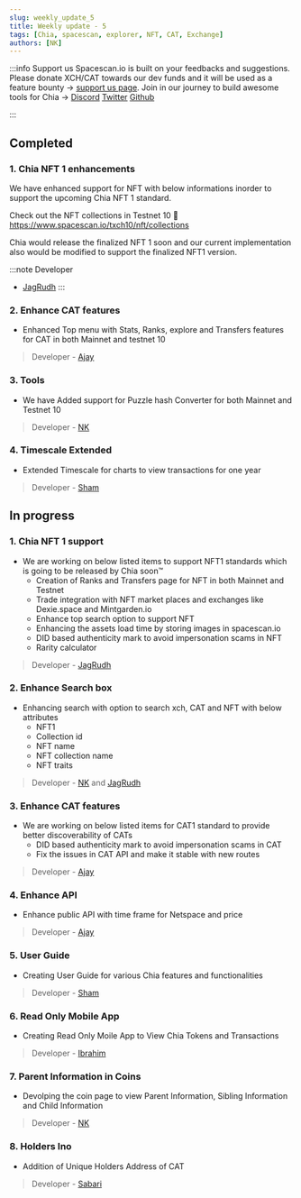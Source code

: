 ```yaml
---
slug: weekly_update_5
title: Weekly update - 5
tags: [Chia, spacescan, explorer, NFT, CAT, Exchange]
authors: [NK]
---
```

:::info Support us
Spacescan.io is built on your feedbacks and suggestions. Please donate XCH/CAT towards our dev funds and it will be used as a feature bounty -> [support us page](https://www.spacescan.io/xch/support-us).   Join in our journey to build awesome tools for Chia ->
[Discord](https://discord.gg/Bb4sj3Bg9P)  [Twitter](https://twitter.com/spacescan_io) [Github](https://github.com/spacescan-io)

:::
## Completed
### 1. Chia NFT 1 enhancements
We have enhanced support for NFT with below informations inorder to support the upcoming Chia NFT 1 standard.
    


Check out the NFT collections in Testnet 10 :link: https://www.spacescan.io/txch10/nft/collections

Chia would release the finalized NFT 1 soon and our current implementation also would be modified to support the finalized NFT1 version.

:::note Developer
- [JagRudh](https://twitter.com/JagRudhChia)
:::

### 2. Enhance CAT features
- Enhanced Top menu with Stats, Ranks, explore and Transfers features for CAT in both Mainnet and testnet 10 
    

   

> Developer - [Ajay](https://twitter.com/JagRudhChia)

### 3. Tools
- We have Added support for Puzzle hash Converter for both Mainnet  and Testnet 10


> Developer - [NK](https://twitter.com/nandhakumar1033)


### 4. Timescale Extended
- Extended Timescale for charts to view transactions for one year 

> Developer - [Sham](https://twitter.com/shamhiruthik)




## In progress
### 1. Chia NFT 1 support
- We are working on below listed items to support NFT1 standards which is going to be released by Chia soon™
    - Creation of Ranks and Transfers page for NFT in both Mainnet and Testnet
    - Trade integration with NFT market places and exchanges like Dexie.space and Mintgarden.io
    - Enhance top search option to support NFT
    - Enhancing the assets load time by storing images in spacescan.io
    - DID based authenticity mark to avoid impersonation scams in NFT
    - Rarity calculator 

> Developer - [JagRudh](https://twitter.com/JagRudhChia)

### 2. Enhance Search box 
- Enhancing search with option to search xch, CAT and NFT with below attributes
    - NFT1
    - Collection id
    - NFT name
    - NFT collection  name
    - NFT traits

  
> Developer - [NK](https://twitter.com/nandhakumar1033) and [JagRudh](https://twitter.com/JagRudhChia)

### 3. Enhance CAT features
- We are working on below listed items for CAT1 standard to provide better discoverability of CATs
    - DID based authenticity mark to avoid impersonation scams in CAT
    - Fix the issues in CAT API and make it stable with new routes
  
> Developer - [Ajay](https://twitter.com/JagRudhChia)


### 4. Enhance API 
- Enhance public API with time frame for Netspace and price  

> Developer - [Ajay](https://twitter.com/JagRudhChia)


### 5. User Guide
- Creating User Guide for various Chia features and functionalities 

> Developer - [Sham](https://twitter.com/shamhiruthik)

### 6. Read Only Mobile App
- Creating Read Only Moile App to View Chia Tokens and Transactions

> Developer - [Ibrahim](https://twitter.com/)

### 7. Parent Information in Coins
- Devolping the coin page to view Parent Information, Sibling Information and Child Information

> Developer - [NK](https://twitter.com/nandhakumar1033)

### 8. Holders Ino
- Addition of Unique Holders Address of CAT

> Developer - [Sabari](https://twitter.com/nandhakumar1033)
